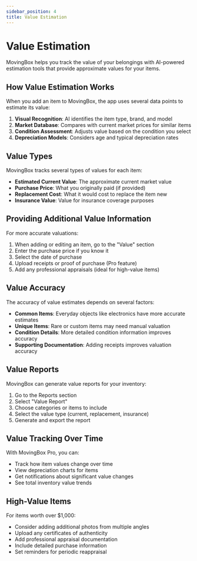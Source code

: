 ```yaml
---
sidebar_position: 4
title: Value Estimation
---
```


# Value Estimation

MovingBox helps you track the value of your belongings with AI-powered estimation tools that provide approximate values for your items.

## How Value Estimation Works

When you add an item to MovingBox, the app uses several data points to estimate its value:

1. **Visual Recognition**: AI identifies the item type, brand, and model
2. **Market Database**: Compares with current market prices for similar items
3. **Condition Assessment**: Adjusts value based on the condition you select
4. **Depreciation Models**: Considers age and typical depreciation rates

## Value Types

MovingBox tracks several types of values for each item:

- **Estimated Current Value**: The approximate current market value
- **Purchase Price**: What you originally paid (if provided)
- **Replacement Cost**: What it would cost to replace the item new
- **Insurance Value**: Value for insurance coverage purposes

## Providing Additional Value Information

For more accurate valuations:

1. When adding or editing an item, go to the "Value" section
2. Enter the purchase price if you know it
3. Select the date of purchase
4. Upload receipts or proof of purchase (Pro feature)
5. Add any professional appraisals (ideal for high-value items)

## Value Accuracy

The accuracy of value estimates depends on several factors:

- **Common Items**: Everyday objects like electronics have more accurate estimates
- **Unique Items**: Rare or custom items may need manual valuation
- **Condition Details**: More detailed condition information improves accuracy
- **Supporting Documentation**: Adding receipts improves valuation accuracy

## Value Reports

MovingBox can generate value reports for your inventory:

1. Go to the Reports section
2. Select "Value Report"
3. Choose categories or items to include
4. Select the value type (current, replacement, insurance)
5. Generate and export the report

## Value Tracking Over Time

With MovingBox Pro, you can:

- Track how item values change over time
- View depreciation charts for items
- Get notifications about significant value changes
- See total inventory value trends

## High-Value Items

For items worth over $1,000:

- Consider adding additional photos from multiple angles
- Upload any certificates of authenticity
- Add professional appraisal documentation
- Include detailed purchase information
- Set reminders for periodic reappraisal